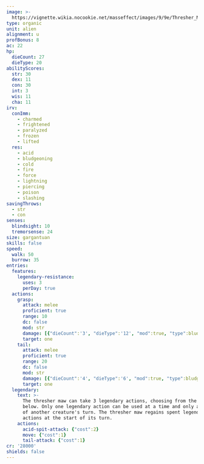 ```yaml
---
image: >-
  https://vignette.wikia.nocookie.net/masseffect/images/9/9e/Thresher_Maw_ME2.png/revision/latest?cb=20100704014552
type: organic
unit: alien
alignment: u
profBonus: 8
ac: 22
hp:
  dieCount: 27
  dieType: 20
abilityScores:
  str: 30
  dex: 11
  con: 30
  int: 3
  wis: 11
  cha: 11
irv:
  conImm:
    - charmed
    - frightened
    - paralyzed
    - frozen
    - lifted
  res:
    - acid
    - bludgeoning
    - cold
    - fire
    - force
    - lightning
    - piercing
    - poison
    - slashing
savingThrows:
  - str
  - con
senses:
  blindsight: 10
  tremorsense: 24
size: gargantuan
skills: false
speed:
  walk: 50
  burrow: 35
entries:
  features:
    legendary-resistance:
      uses: 3
      perDay: true
  actions:
    grasp:
      attack: melee
      proficient: true
      range: 10
      dc: false
      mod: str
      damage: [{"dieCount":'3', "dieType":'12', "mod":true, "type":bludgeoning},{"dieCount":'2', "dieType":'12', "mod":true, "type":acid}]
      target: one
    tail:
      attack: melee
      proficient: true
      range: 20
      dc: false
      mod: str
      damage: [{"dieCount":'4', "dieType":'6', "mod":true, "type":bludgeoning}]
      target: one
  legendary:
    text: >-
      The thresher maw can take 3 legendary actions, choosing from the options
      below. Only one legendary action can be used at a time and only at the end
      of another creature's turn. The thresher maw regains spent legendary
      actions at the start of its turn.
    actions:
      acid-spit-attack: {"cost":2}
      move: {"cost":1}
      tail-attack: {"cost":1}
cr: '28000'
shields: false
---
```

